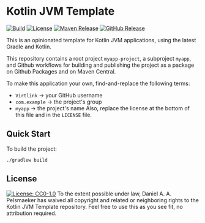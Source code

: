 # Kotlin JVM Template
[![Build](https://github.com/Virtlink/myapp/actions/workflows/build.yml/badge.svg)](https://github.com/Virtlink/myapp/actions)
[![License](https://img.shields.io/github/license/Virtlink/myapp)](https://github.com/Virtlink/myapp/blob/main/LICENSE)
[![Maven Release](https://img.shields.io/maven-central/v/com.example/myapp)](https://mvnrepository.com/artifact/com.example/myapp)
[![GitHub Release](https://img.shields.io/github/v/release/Virtlink/myapp)](https://github.com/Virtlink/myapp/releases)

This is an opinionated template for Kotlin JVM applications, using the latest Gradle and Kotlin.

This repository contains a root project `myapp-project`, a subproject `myapp`, and Github workflows for building and publishing the project as a package on Github Packages and on Maven Central.

To make this application your own, find-and-replace the following terms:
- `Virtlink` -> your GitHub username
- `com.example` -> the project's group
- `myapp` -> the project's name
Also, replace the license at the bottom of this file and in the `LICENSE` file.


## Quick Start
To build the project:

```shell
./gradlew build
```



## License
[![License: CC0-1.0](https://licensebuttons.net/p/zero/1.0/88x31.png)](http://creativecommons.org/publicdomain/zero/1.0/)
To the extent possible under law, Daniel A. A. Pelsmaeker has waived all copyright and related or neighboring rights to the Kotlin JVM Template repository. Feel free to use this as you see fit, no attribution required.
